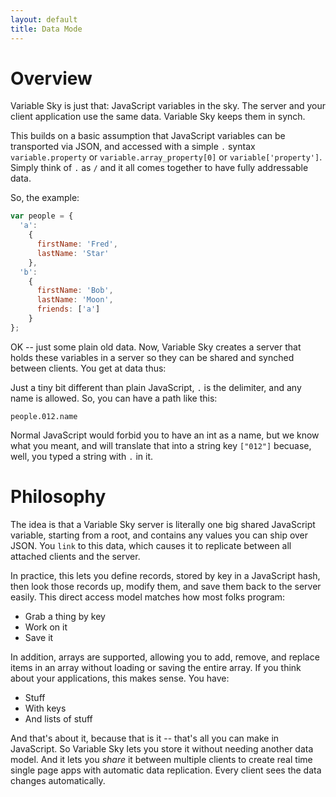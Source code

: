 ```yaml
---
layout: default
title: Data Mode
---
```


# Overview
Variable Sky is just that: JavaScript variables in the sky. The server
and your client application use the same data. Variable Sky keeps them
in synch.

This builds on a basic assumption that JavaScript variables can be
transported via JSON, and accessed with a simple `.` syntax
`variable.property` or `variable.array_property[0]` or
`variable['property']`. Simply think of `.` as `/` and it all comes
together to have fully addressable data.

So, the example:

```javascript
var people = {
  'a':
    {
      firstName: 'Fred',
      lastName: 'Star'
    },
  'b':
    {
      firstName: 'Bob',
      lastName: 'Moon',
      friends: ['a']
    }
};
```

OK -- just some plain old data. Now, Variable Sky creates a server that
holds these variables in a server so they can be shared and synched
between clients. You get at data thus:

Just a tiny bit different than plain JavaScript, `.` is the delimiter,
and any name is allowed. So, you can have a path like this:

```
people.012.name
```

Normal JavaScript would forbid you to have an int as a name, but we know
what you meant, and will translate that into a string key `["012"]`
becuase, well, you typed a string with `.` in it.

# Philosophy
The idea is that a Variable Sky server is literally one big shared
JavaScript variable, starting from a root, and contains any values
you can ship over JSON. You `link` to this data, which causes it to
replicate between all attached clients and the server.

In practice, this lets you define records, stored by key in a JavaScript
hash, then look those records up, modify them, and save them back to the
server easily. This direct access model matches how most folks program:

* Grab a thing by key
* Work on it
* Save it

In addition, arrays are supported, allowing you to add, remove, and
replace items in an array without loading or saving the entire array. If
you think about your applications, this makes sense. You have:

* Stuff
* With keys
* And lists of stuff

And that's about it, because that is it -- that's all you can make in
JavaScript. So Variable Sky lets you store it without needing another
data model. And it lets you *share* it between multiple clients to
create real time single page apps with automatic data replication. Every
client sees the data changes automatically.
